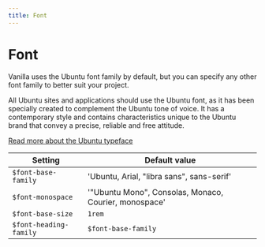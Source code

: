 ```yaml
---
title: Font
---
```


# Font

Vanilla uses the Ubuntu font family by default, but you can specify any other font family to better suit your project.

All Ubuntu sites and applications should use the Ubuntu font, as it has been specially created to complement the Ubuntu tone of voice. It has a contemporary style and contains characteristics unique to the Ubuntu brand that convey a precise, reliable and free attitude.

[Read more about the Ubuntu typeface](http://font.ubuntu.com/)

Setting  | Default value
 ------------- | -------------
`$font-base-family`   | 'Ubuntu, Arial, "libra sans", sans-serif'
`$font-monospace`    | '"Ubuntu Mono", Consolas, Monaco, Courier, monospace'
`$font-base-size`   | `1rem`
`$font-heading-family`   | `$font-base-family`
